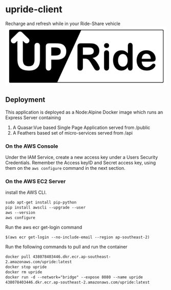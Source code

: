 # upride-client
Recharge and refresh while in your Ride-Share vehicle
![](src/assets/logo.png)


## Deployment
This application is deployed as a Node:Alpine Docker image which runs an Express Server containing
1. A Quasar:Vue based Single Page Application served from /public
2. A Feathers based set of micro-services served from /api

### On the AWS Console
 Under the IAM Service, create a new access key under a Users Security Credentials. Remember the Access keyID and Secret access key, using them on the `aws configure` command in the next section.

### On the AWS EC2 Server
install the AWS CLI.
```
sudo apt-get install pip-python
pip install awscli --upgrade --user
aws --version
aws configure
```
Run the aws ecr get-login command
```
$(aws ecr get-login --no-include-email --region ap-southeast-2)
```
Run the following commands to pull and run the container
```
docker pull 438078403446.dkr.ecr.ap-southeast-2.amazonaws.com/upride:latest
docker stop upride
docker rm upride
docker run -d --network="bridge" --expose 8080 --name upride 438078403446.dkr.ecr.ap-southeast-2.amazonaws.com/upride:latest
```